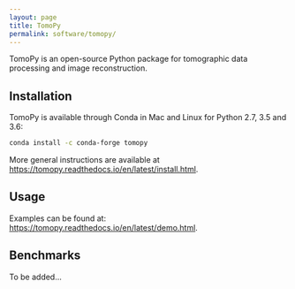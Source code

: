 ```yaml
---
layout: page
title: TomoPy
permalink: software/tomopy/
---
```


TomoPy is an open-source Python package for tomographic data processing and image reconstruction.

## Installation

TomoPy is available through Conda in Mac and Linux for Python 2.7, 3.5 and 3.6:

```bash
conda install -c conda-forge tomopy
```

More general instructions are available at <https://tomopy.readthedocs.io/en/latest/install.html>.

## Usage

Examples can be found at: <https://tomopy.readthedocs.io/en/latest/demo.html>.

## Benchmarks

To be added...
